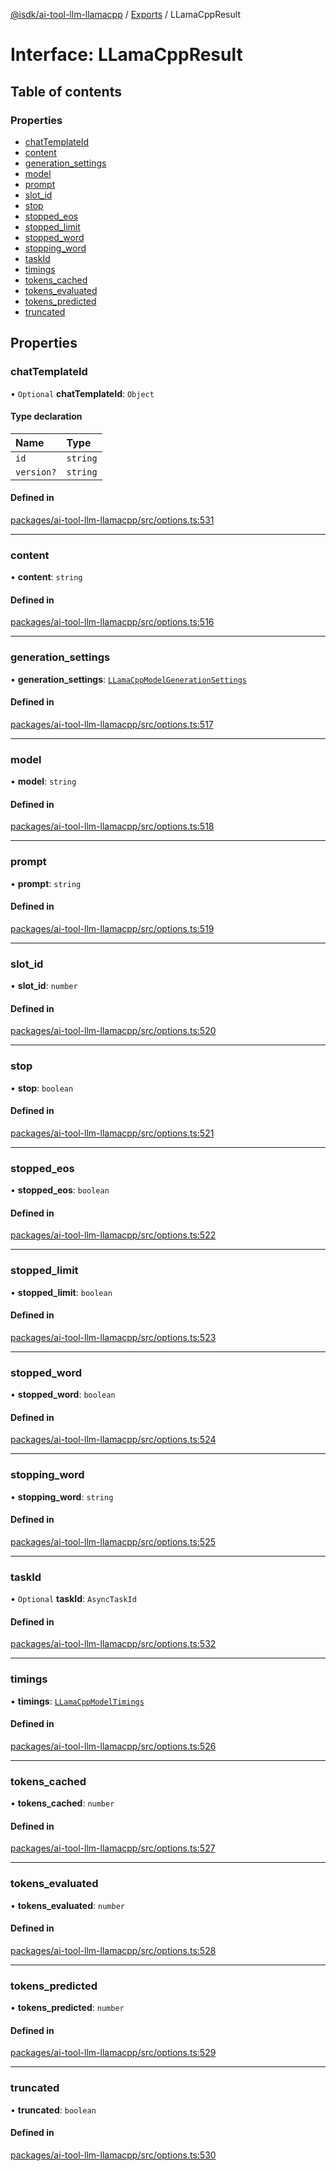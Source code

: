 [@isdk/ai-tool-llm-llamacpp](../README.md) / [Exports](../modules.md) / LLamaCppResult

# Interface: LLamaCppResult

## Table of contents

### Properties

- [chatTemplateId](LLamaCppResult.md#chattemplateid)
- [content](LLamaCppResult.md#content)
- [generation\_settings](LLamaCppResult.md#generation_settings)
- [model](LLamaCppResult.md#model)
- [prompt](LLamaCppResult.md#prompt)
- [slot\_id](LLamaCppResult.md#slot_id)
- [stop](LLamaCppResult.md#stop)
- [stopped\_eos](LLamaCppResult.md#stopped_eos)
- [stopped\_limit](LLamaCppResult.md#stopped_limit)
- [stopped\_word](LLamaCppResult.md#stopped_word)
- [stopping\_word](LLamaCppResult.md#stopping_word)
- [taskId](LLamaCppResult.md#taskid)
- [timings](LLamaCppResult.md#timings)
- [tokens\_cached](LLamaCppResult.md#tokens_cached)
- [tokens\_evaluated](LLamaCppResult.md#tokens_evaluated)
- [tokens\_predicted](LLamaCppResult.md#tokens_predicted)
- [truncated](LLamaCppResult.md#truncated)

## Properties

### chatTemplateId

• `Optional` **chatTemplateId**: `Object`

#### Type declaration

| Name | Type |
| :------ | :------ |
| `id` | `string` |
| `version?` | `string` |

#### Defined in

[packages/ai-tool-llm-llamacpp/src/options.ts:531](https://github.com/isdk/ai-tool-llm-llamacpp.js/blob/db257f84cb586462dda4b541aacf37e9583f6807/src/options.ts#L531)

___

### content

• **content**: `string`

#### Defined in

[packages/ai-tool-llm-llamacpp/src/options.ts:516](https://github.com/isdk/ai-tool-llm-llamacpp.js/blob/db257f84cb586462dda4b541aacf37e9583f6807/src/options.ts#L516)

___

### generation\_settings

• **generation\_settings**: [`LLamaCppModelGenerationSettings`](LLamaCppModelGenerationSettings.md)

#### Defined in

[packages/ai-tool-llm-llamacpp/src/options.ts:517](https://github.com/isdk/ai-tool-llm-llamacpp.js/blob/db257f84cb586462dda4b541aacf37e9583f6807/src/options.ts#L517)

___

### model

• **model**: `string`

#### Defined in

[packages/ai-tool-llm-llamacpp/src/options.ts:518](https://github.com/isdk/ai-tool-llm-llamacpp.js/blob/db257f84cb586462dda4b541aacf37e9583f6807/src/options.ts#L518)

___

### prompt

• **prompt**: `string`

#### Defined in

[packages/ai-tool-llm-llamacpp/src/options.ts:519](https://github.com/isdk/ai-tool-llm-llamacpp.js/blob/db257f84cb586462dda4b541aacf37e9583f6807/src/options.ts#L519)

___

### slot\_id

• **slot\_id**: `number`

#### Defined in

[packages/ai-tool-llm-llamacpp/src/options.ts:520](https://github.com/isdk/ai-tool-llm-llamacpp.js/blob/db257f84cb586462dda4b541aacf37e9583f6807/src/options.ts#L520)

___

### stop

• **stop**: `boolean`

#### Defined in

[packages/ai-tool-llm-llamacpp/src/options.ts:521](https://github.com/isdk/ai-tool-llm-llamacpp.js/blob/db257f84cb586462dda4b541aacf37e9583f6807/src/options.ts#L521)

___

### stopped\_eos

• **stopped\_eos**: `boolean`

#### Defined in

[packages/ai-tool-llm-llamacpp/src/options.ts:522](https://github.com/isdk/ai-tool-llm-llamacpp.js/blob/db257f84cb586462dda4b541aacf37e9583f6807/src/options.ts#L522)

___

### stopped\_limit

• **stopped\_limit**: `boolean`

#### Defined in

[packages/ai-tool-llm-llamacpp/src/options.ts:523](https://github.com/isdk/ai-tool-llm-llamacpp.js/blob/db257f84cb586462dda4b541aacf37e9583f6807/src/options.ts#L523)

___

### stopped\_word

• **stopped\_word**: `boolean`

#### Defined in

[packages/ai-tool-llm-llamacpp/src/options.ts:524](https://github.com/isdk/ai-tool-llm-llamacpp.js/blob/db257f84cb586462dda4b541aacf37e9583f6807/src/options.ts#L524)

___

### stopping\_word

• **stopping\_word**: `string`

#### Defined in

[packages/ai-tool-llm-llamacpp/src/options.ts:525](https://github.com/isdk/ai-tool-llm-llamacpp.js/blob/db257f84cb586462dda4b541aacf37e9583f6807/src/options.ts#L525)

___

### taskId

• `Optional` **taskId**: `AsyncTaskId`

#### Defined in

[packages/ai-tool-llm-llamacpp/src/options.ts:532](https://github.com/isdk/ai-tool-llm-llamacpp.js/blob/db257f84cb586462dda4b541aacf37e9583f6807/src/options.ts#L532)

___

### timings

• **timings**: [`LLamaCppModelTimings`](LLamaCppModelTimings.md)

#### Defined in

[packages/ai-tool-llm-llamacpp/src/options.ts:526](https://github.com/isdk/ai-tool-llm-llamacpp.js/blob/db257f84cb586462dda4b541aacf37e9583f6807/src/options.ts#L526)

___

### tokens\_cached

• **tokens\_cached**: `number`

#### Defined in

[packages/ai-tool-llm-llamacpp/src/options.ts:527](https://github.com/isdk/ai-tool-llm-llamacpp.js/blob/db257f84cb586462dda4b541aacf37e9583f6807/src/options.ts#L527)

___

### tokens\_evaluated

• **tokens\_evaluated**: `number`

#### Defined in

[packages/ai-tool-llm-llamacpp/src/options.ts:528](https://github.com/isdk/ai-tool-llm-llamacpp.js/blob/db257f84cb586462dda4b541aacf37e9583f6807/src/options.ts#L528)

___

### tokens\_predicted

• **tokens\_predicted**: `number`

#### Defined in

[packages/ai-tool-llm-llamacpp/src/options.ts:529](https://github.com/isdk/ai-tool-llm-llamacpp.js/blob/db257f84cb586462dda4b541aacf37e9583f6807/src/options.ts#L529)

___

### truncated

• **truncated**: `boolean`

#### Defined in

[packages/ai-tool-llm-llamacpp/src/options.ts:530](https://github.com/isdk/ai-tool-llm-llamacpp.js/blob/db257f84cb586462dda4b541aacf37e9583f6807/src/options.ts#L530)
